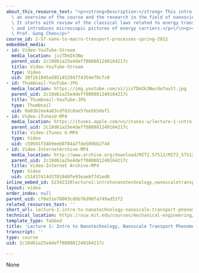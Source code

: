 ```yaml
---
about_this_resource_text: "<p><strong>Description:</strong> This intro lecture gives\
  \ an overview of the course and the research in the field of nanoscience and technology.\
  \ It starts with review of the classical laws related to energy transport processes,\
  \ and introduces microscopic pictures of energy carriers.</p>\r\n<p><strong>Instructor:</strong>\
  \ Prof. Gang Chen</p>"
course_id: 2-57-nano-to-macro-transport-processes-spring-2012
embedded_media:
- id: Video-YouTube-Stream
  media_location: jisTDmIk3Nw
  parent_uid: 2c10d61a25e4deff080881249164217c
  title: Video-YouTube-Stream
  type: Video
  uid: 30f261845ad95145294774354ef0cfc0
- id: Thumbnail-YouTube-JPG
  media_location: https://img.youtube.com/vi/jisTDmIk3Nw/default.jpg
  parent_uid: 2c10d61a25e4deff080881249164217c
  title: Thumbnail-YouTube-JPG
  type: Thumbnail
  uid: 0a03b2ee4a83cdf82c0ae57ee5b5def1
- id: Video-iTunesU-MP4
  media_location: https://itunes.apple.com/us/itunes-u/lecture-1-intro-to-nanotechnology/id589004669?i=126987951
  parent_uid: 2c10d61a25e4deff080881249164217c
  title: Video-iTunes U-MP4
  type: Video
  uid: c59591f34b9eeb0784a7fde509bb2f4d
- id: Video-InternetArchive-MP4
  media_location: http://www.archive.org/download/MIT2.57S12/MIT2_57S12_lec01_300k.mp4
  parent_uid: 2c10d61a25e4deff080881249164217c
  title: Video-Internet Archive-MP4
  type: Video
  uid: c51437414d3701040fe93eaebf741ed0
inline_embed_id: 52342320lecture1:introtonanotechnology,nanoscaletransportphenomena9860197
layout: video
order_index: null
parent_uid: cf6e51e78803cdbb76d98fa749ad53f2
related_resources_text: ''
short_url: lecture-1-intro-to-nanotechnology-nanoscale-transport-phenomena
technical_location: https://ocw.mit.edu/courses/mechanical-engineering/2-57-nano-to-macro-transport-processes-spring-2012/video-lectures/lecture-1-intro-to-nanotechnology-nanoscale-transport-phenomena
template_type: Tabbed
title: 'Lecture 1: Intro to Nanotechnology, Nanoscale Transport Phenomena'
transcript: ''
type: course
uid: 2c10d61a25e4deff080881249164217c

---
```

None